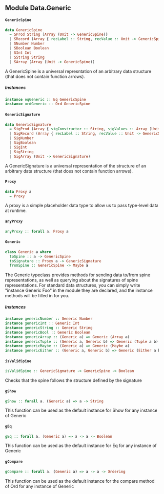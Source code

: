 ## Module Data.Generic

#### `GenericSpine`

``` purescript
data GenericSpine
  = SProd String (Array (Unit -> GenericSpine))
  | SRecord (Array { recLabel :: String, recValue :: Unit -> GenericSpine })
  | SNumber Number
  | SBoolean Boolean
  | SInt Int
  | SString String
  | SArray (Array (Unit -> GenericSpine))
```

A GenericSpine is a universal represntation of an arbitrary data structure (that does not contain function arrows).

##### Instances
``` purescript
instance eqGeneric :: Eq GenericSpine
instance ordGeneric :: Ord GenericSpine
```

#### `GenericSignature`

``` purescript
data GenericSignature
  = SigProd (Array { sigConstructor :: String, sigValues :: Array (Unit -> GenericSignature) })
  | SigRecord (Array { recLabel :: String, recValue :: Unit -> GenericSignature })
  | SigNumber
  | SigBoolean
  | SigInt
  | SigString
  | SigArray (Unit -> GenericSignature)
```

A GenericSignature is a universal representation of the structure of an arbitrary data structure (that does not contain function arrows).

#### `Proxy`

``` purescript
data Proxy a
  = Proxy
```

A proxy is a simple placeholder data type to allow us to pass type-level data at runtime.

#### `anyProxy`

``` purescript
anyProxy :: forall a. Proxy a
```

#### `Generic`

``` purescript
class Generic a where
  toSpine :: a -> GenericSpine
  toSignature :: Proxy a -> GenericSignature
  fromSpine :: GenericSpine -> Maybe a
```

The Generic typeclass provides methods for sending data to/from spine representations, as well as querying about the signatures of spine representations.
For standard data structures, you can simply write "instance Generic Foo" in the module they are declared, and the instance methods will be filled in for you.

##### Instances
``` purescript
instance genericNumber :: Generic Number
instance genericInt :: Generic Int
instance genericString :: Generic String
instance genericBool :: Generic Boolean
instance genericArray :: (Generic a) => Generic (Array a)
instance genericTuple :: (Generic a, Generic b) => Generic (Tuple a b)
instance genericMaybe :: (Generic a) => Generic (Maybe a)
instance genericEither :: (Generic a, Generic b) => Generic (Either a b)
```

#### `isValidSpine`

``` purescript
isValidSpine :: GenericSignature -> GenericSpine -> Boolean
```

Checks that the spine follows the structure defined by the signature

#### `gShow`

``` purescript
gShow :: forall a. (Generic a) => a -> String
```

This function can be used as the default instance for Show for any instance of Generic

#### `gEq`

``` purescript
gEq :: forall a. (Generic a) => a -> a -> Boolean
```

This function can be used as the default instance for Eq for any instance of Generic

#### `gCompare`

``` purescript
gCompare :: forall a. (Generic a) => a -> a -> Ordering
```

This function can be used as the default instance for the compare method of Ord for any instance of Generic


